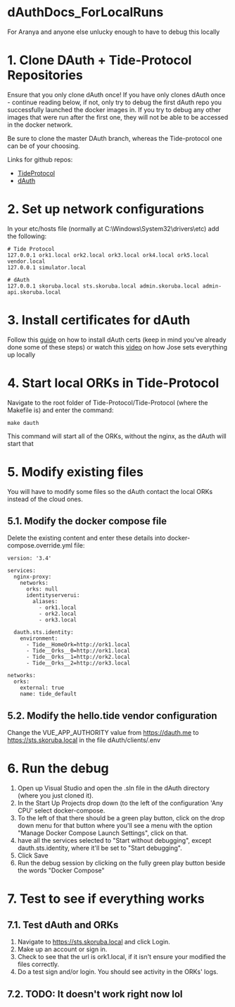# dAuthDocs_ForLocalRuns
For Aranya and anyone else unlucky enough to have to debug this locally

# 1. Clone DAuth + Tide-Protocol Repositories
Ensure that you only clone dAuth once! If you have only clones dAuth once - continue reading below, if not, only try to debug the first dAuth repo you successfully launched the docker images in. If you try to debug any other images that were run after the first one, they will not be able to be accessed in the docker network.

Be sure to clone the master DAuth branch, whereas the Tide-protocol one can be of your choosing.

Links for github repos:
- [TideProtocol](https://github.com/tide-foundation/Tide-Protocol.git)
- [dAuth](https://github.com/tide-foundation/dAuth.git)

# 2. Set up network configurations
In your etc/hosts file (normally at C:\Windows\System32\drivers\etc) add the following:
```
# Tide Protocol
127.0.0.1 ork1.local ork2.local ork3.local ork4.local ork5.local vendor.local
127.0.0.1 simulator.local

# dAuth
127.0.0.1 skoruba.local sts.skoruba.local admin.skoruba.local admin-api.skoruba.local
```
# 3. Install certificates for dAuth
Follow this [guide](https://docs.dauth.me/GetStarted.html) on how to install dAuth certs (keep in mind you've already done some of these steps) or watch this [video](https://vimeo.com/675746681/43f66914d5) on how Jose sets everything up locally

# 4. Start local ORKs in Tide-Protocol
Navigate to the root folder of Tide-Protocol/Tide-Protocol (where the Makefile is) and enter the command:
```
make dauth
```
This command will start all of the ORKs, without the nginx, as the dAuth will start that

# 5. Modify existing files
You will have to modify some files so the dAuth contact the local ORKs instead of the cloud ones.
## 5.1. Modify the docker compose file
Delete the existing content and enter these details into docker-compose.override.yml file:
```
version: '3.4'

services:
  nginx-proxy:
    networks:
      orks: null
      identityserverui:
        aliases:
          - ork1.local
          - ork2.local
          - ork3.local

  dauth.sts.identity:
    environment:
      - Tide__HomeOrk=http://ork1.local
      - Tide__Orks__0=http://ork1.local
      - Tide__Orks__1=http://ork2.local
      - Tide__Orks__2=http://ork3.local

networks:
  orks:
    external: true
    name: tide_default

```
## 5.2. Modify the hello.tide vendor configuration
Change the VUE_APP_AUTHORITY value from https://dauth.me to https://sts.skoruba.local in the file dAuth/clients/.env
# 6. Run the debug
1. Open up Visual Studio and open the .sln file in the dAuth directory (where you just cloned it). 
2. In the Start Up Projects drop down (to the left of the configuration 'Any CPU' select docker-compose. 
3. To the left of that there should be a green play button, click on the drop down menu for that button where you'll see a menu with the option "Manage Docker Compose Launch Settings", click on that.
4. have all the services selected to "Start without debugging", except dauth.sts.identity, where it'll be set to "Start debugging".
5. Click Save
6. Run the debug session by clicking on the fully green play button beside the words "Docker Compose"
# 7. Test to see if everything works
## 7.1. Test dAuth and ORKs
1. Navigate to https://sts.skoruba.local and click Login.
2. Make up an account or sign in. 
3. Check to see that the url is ork1.local, if it isn't ensure your modified the files correctly.
4. Do a test sign and/or login. You should see activity in the ORKs' logs.
## 7.2. TODO: It doesn't work right now lol
